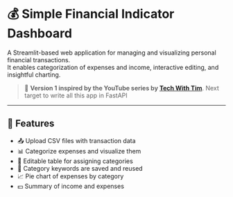 # 💰 Simple Financial Indicator Dashboard

A Streamlit-based web application for managing and visualizing personal financial transactions.  
It enables categorization of expenses and income, interactive editing, and insightful charting.

> 🧠 **Version 1 inspired by the YouTube series by [Tech With Tim](https://www.youtube.com/@TechWithTim)**.
> Next target to write all this app in FastAPI

---

## 🚀 Features

- 📤 Upload CSV files with transaction data
- 📊 Categorize expenses and visualize them
- 🧾 Editable table for assigning categories
- 🔁 Category keywords are saved and reused
- 📈 Pie chart of expenses by category
- 💵 Summary of income and expenses
